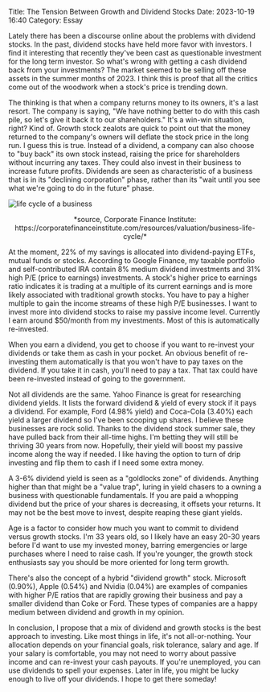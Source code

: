 Title: The Tension Between Growth and Dividend Stocks
Date: 2023-10-19 16:40
Category: Essay

Lately there has been a discourse online about the problems with dividend stocks. In the past, dividend stocks have held more favor with investors. I find it interesting that recently they've been cast as questionable investment for the long term investor. So what's wrong with getting a cash dividend back from your investments? The market seemed to be selling off these assets in the summer months of 2023. I think this is proof that all the critics come out of the woodwork when a stock's price is trending down.

The thinking is that when a company returns money to its owners, it's a last resort. The company is saying, "We have nothing better to do with this cash pile, so let's give it back it to our shareholders." It's a win-win situation, right? Kind of. Growth stock zealots are quick to point out that the money returned to the company's owners will deflate the stock price in the long run. I guess this is true. Instead of a dividend, a company can also choose to "buy back" its own stock instead, raising the price for shareholders without incurring any taxes. They could also invest in their business to increase future profits. Dividends are seen as characteristic of a business that is in its "declining corporation" phase, rather than its "wait until you see what we're going to do in the future" phase.

![life cycle of a business]({static}/images/business-life-cycle.jpeg)
<center>*source, Corporate Finance Institute: https://corporatefinanceinstitute.com/resources/valuation/business-life-cycle/*</center>

At the moment, 22% of my savings is allocated into dividend-paying ETFs, mutual funds or stocks. According to Google Finance, my taxable portfolio and self-contributed IRA contain 8% medium dividend investments and 31% high P/E (price to earnings) investments. A stock's higher price to earnings ratio indicates it is trading at a multiple of its current earnings and is more likely associated with traditional growth stocks. You have to pay a higher multiple to gain the income streams of these high P/E businesses. I want to invest more into dividend stocks to raise my passive income level. Currently I earn around $50/month from my investments. Most of this is automatically re-invested.

When you earn a dividend, you get to choose if you want to re-invest your dividends or take them as cash in your pocket. An obvious benefit of re-investing them automatically is that you won't have to pay taxes on the dividend. If you take it in cash, you'll need to pay a tax. That tax could have been re-invested instead of going to the government.

Not all dividends are the same. Yahoo Finance is great for researching dividend yields. It lists the forward dividend & yield of every stock if it pays a dividend. For example, Ford (4.98% yield) and Coca-Cola (3.40%) each yield a larger dividend so I've been scooping up shares. I believe these businesses are rock solid. Thanks to the dividend stock summer sale, they have pulled back from their all-time highs. I'm betting they will still be thriving 30 years from now. Hopefully, their yield will boost my passive income along the way if needed. I like having the option to turn of drip investing and flip them to cash if I need some extra money. 

A 3-6% dividend yield is seen as a "goldlocks zone" of dividends. Anything higher than that might be a "value trap", luring in yield chasers to a owning a business with questionable fundamentals. If you are paid a whopping dividend but the price of your shares is decreasing, it offsets your returns. It may not be the best move to invest, despite reaping these giant yields.

Age is a factor to consider how much you want to commit to dividend versus growth stocks. I'm 33 years old, so I likely have an easy 20-30 years before I'd want to use my invested money, barring emergencies or large purchases where I need to raise cash. If you're younger, the growth stock enthusiasts say you should be more oriented for long term growth.

There's also the concept of a hybrid "dividend growth" stock. Microsoft (0.90%), Apple (0.54%) and Nvidia (0.04%) are examples of companies with higher P/E ratios that are rapidly growing their business and pay a smaller dividend than Coke or Ford. These types of companies are a happy medium between dividend and growth in my opinion.

In conclusion, I propose that a mix of dividend and growth stocks is the best approach to investing. Like most things in life, it's not all-or-nothing. Your allocation depends on your financial goals, risk tolerance, salary and age. If your salary is comfortable, you may not need to worry about passive income and can re-invest your cash payouts. If you're unemployed, you can use dividends to spell your expenses. Later in life, you might be lucky enough to live off your dividends. I hope to get there someday!


